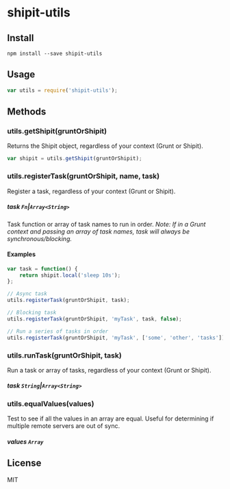 # shipit-utils

## Install

```
npm install --save shipit-utils
```

## Usage

```js
var utils = require('shipit-utils');
```

## Methods

### utils.getShipit(gruntOrShipit)

Returns the Shipit object, regardless of your context (Grunt or Shipit).

```js
var shipit = utils.getShipit(gruntOrShipit);
```

### utils.registerTask(gruntOrShipit, name, task)
Register a task, regardless of your context (Grunt or Shipit).

##### task `Fn`|`Array<String>`
Task function or array of task names to run in order. *Note: If in a Grunt context and passing an array of task names, task will always be synchronous/blocking.*

#### Examples

```js
var task = function() {
    return shipit.local('sleep 10s');
};

// Async task
utils.registerTask(gruntOrShipit, task);

// Blocking task
utils.registerTask(gruntOrShipit, 'myTask', task, false);

// Run a series of tasks in order
utils.registerTask(gruntOrShipit, 'myTask', ['some', 'other', 'tasks']);
```

### utils.runTask(gruntOrShipit, task)
Run a task or array of tasks, regardless of your context (Grunt or Shipit).

##### task `String`|`Array<String>`

### utils.equalValues(values)
Test to see if all the values in an array are equal. Useful for determining if multiple remote servers are out of sync.

##### values `Array`

## License

MIT
